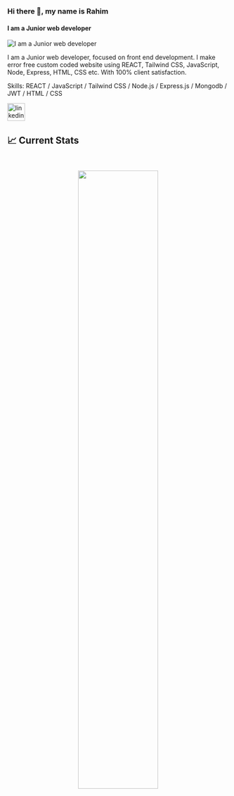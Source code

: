 ### Hi there 👋, my name is Rahim
#### I am a Junior web developer
![I am a Junior web developer](https://media.licdn.com/dms/image/D5616AQHvJFssZYcRKg/profile-displaybackgroundimage-shrink_350_1400/0/1710007817364?e=1715212800&v=beta&t=lFLEPvT9ufeu8LDHSuEl9i-0Uz3_7VX5jbWt0LyY44E)

I am a Junior web developer, focused on front end development.
I make error free custom coded website using  REACT, Tailwind CSS, JavaScript, Node, Express, HTML, CSS etc.
With 100% client satisfaction.

Skills:  REACT / JavaScript / Tailwind CSS / Node.js / Express.js / Mongodb / JWT / HTML / CSS



[<img src='https://cdn.jsdelivr.net/npm/simple-icons@3.0.1/icons/linkedin.svg' alt='linkedin' height='40'>](https://www.linkedin.com/in/rahim-ashraf)  

## :chart_with_upwards_trend: Current Stats

<br />
<p align="center">
  <img width="60%" src="https://github-readme-streak-stats.herokuapp.com?user=Rahim-Ashraf&theme=react&hide_border=true&background=0D1117&stroke=0D1117&fire=FF1CF7&sideLabels=00F0FF&currStreakNum=#B31CFF&ring=#B31CFF&currStreakLabel=FF1CF7&sideNums=00F0FF" />
</p>
